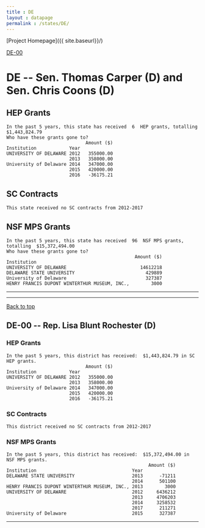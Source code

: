 ```yaml
---
title : DE
layout : datapage
permalink : /states/DE/
---
```

<a name="top"></a>
[Project Homepage]({{ site.baseurl}}/)


[DE-00](#DE-00)  

# DE -- Sen. Thomas Carper (D) and  Sen. Chris Coons (D)
## HEP Grants
```
In the past 5 years, this state has received  6  HEP grants, totalling  $1,443,824.79
Who have these grants gone to?
                             Amount ($)
Institution            Year            
UNIVERSITY OF DELAWARE 2012   355000.00
                       2013   358000.00
University of Delaware 2014   347000.00
                       2015   420000.00
                       2016   -36175.21
```
## SC Contracts
```
This state received no SC contracts from 2012-2017
```
## NSF MPS Grants
```
In the past 5 years, this state has received  96  NSF MPS grants, totalling  $15,372,494.00
Who have these grants gone to?
                                               Amount ($)
Institution                                              
UNIVERSITY OF DELAWARE                           14612218
DELAWARE STATE UNIVERSITY                          429889
University of Delaware                             327387
HENRY FRANCIS DUPONT WINTERTHUR MUSEUM, INC.,        3000
```
---
---
<a name="DE-00"></a>
[Back to top](#top)
## DE-00 -- Rep. Lisa Blunt Rochester (D)
### HEP Grants
```
In the past 5 years, this district has received:  $1,443,824.79 in SC HEP grants.
                             Amount ($)
Institution            Year            
UNIVERSITY OF DELAWARE 2012   355000.00
                       2013   358000.00
University of Delaware 2014   347000.00
                       2015   420000.00
                       2016   -36175.21
```
### SC Contracts
```
This district received no SC contracts from 2012-2017
```
### NSF MPS Grants
```
In the past 5 years, this district has received:  $15,372,494.00 in NSF MPS grants.
                                                    Amount ($)
Institution                                   Year            
DELAWARE STATE UNIVERSITY                     2013      -71211
                                              2014      501100
HENRY FRANCIS DUPONT WINTERTHUR MUSEUM, INC., 2013        3000
UNIVERSITY OF DELAWARE                        2012     6436212
                                              2013     4706203
                                              2014     3258532
                                              2017      211271
University of Delaware                        2015      327387
```
---
